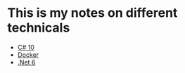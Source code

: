 # This is my notes on different technicals

- [C# 10](C%2310.md)
- [Docker](Docker.md)
- [.Net 6](NET6.md)